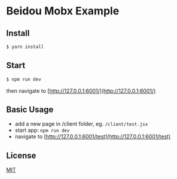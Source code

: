 # Beidou Mobx Example

## Install

```bash
$ yarn install
```

## Start

```bash
$ npm run dev
```

then navigate to [http://127.0.0.1:6001/](http://127.0.0.1:6001/)

## Basic Usage

- add a new page in /client folder, eg. `/client/test.jsx`
- start app: `npm run dev`
- navigate to [http://127.0.0.1:6001/test](http://127.0.0.1:6001/test)

## License

[MIT](LICENSE)

